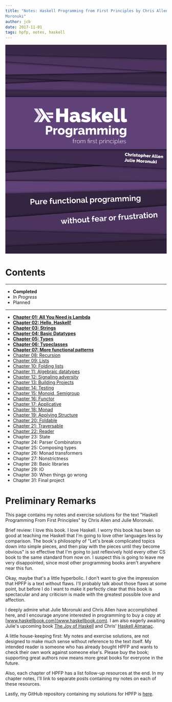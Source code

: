 ```yaml
---
title: "Notes: Haskell Programming from First Principles by Chris Allen & Julie
Moronuki"
author: jcb
date: 2017-11-01
tags: hpfp, notes, haskell
---
```


![](/images/hpfp-cover.png)

# Contents

----

-  **Completed**
-  *In Progress*
-  Planned

----

- **[Chapter 01: All You Need is Lambda](/notes/hpfp/01.html)**
- **[Chapter 02: Hello, Haskell!](/notes/hpfp/02.html)**
- **[Chapter 03: Strings](/notes/hpfp/03.html)**
- **[Chapter 04: Basic Datatypes](/notes/hpfp/04.html)**
- **[Chapter 05: Types](/notes/hpfp/05.html)**
- **[Chapter 06: Typeclasses](/notes/hpfp/06.html)**
- **[Chapter 07: More functional patterns](/notes/hpfp/07.html)**
- [Chapter 08: Recursion](/notes/hpfp/01.html)
- [Chapter 09: Lists](/notes/hpfp/09.html)
- [Chapter 10: Folding lists](/notes/hpfp/10.html)
- [Chapter 11: Algebraic datatypes](/notes/hpfp/11.html)
- [Chapter 12: Signaling adversity](/notes/hpfp/12.html)
- [Chapter 13: Building Projects](/notes/hpfp/13.html)
- [Chapter 14: Testing](/notes/hpfp/14.html)
- [Chapter 15: Monoid, Semigroup](/notes/hpfp/15.html)
- [Chapter 16: Functor](/notes/hpfp/16.html)
- [Chapter 17: Applicative](/notes/hpfp/17.html)
- [Chapter 18: Monad](/notes/hpfp/18.html)
- [Chapter 19: Applying Structure](/notes/hpfp/19.html)
- [Chapter 20: Foldable](/notes/hpfp/20.html)
- [Chapter 21: Traversable](/notes/hpfp/21.html)
- [Chapter 22: Reader](/notes/hpfp/22.html)
- Chapter 23: State
- Chapter 24: Parser Combinators
- Chapter 25: Composing types
- Chapter 26: Monad transformers
- Chapter 27: Nonstrictness
- Chapter 28: Basic libraries
- Chapter 29: IO
- Chapter 30: When things go wrong
- Chapter 31: Final project

# Preliminary Remarks

This page contains my notes and exercise solutions for the text
"Haskell Programming From First Principles" by Chris Allen and Julie Moronuki.

Brief review: I love this book. I love Haskell. I worry this book has been so
good at teaching me Haskell that I'm going to love other languages less by
comparison. The book's philosophy of "Let's break complicated topics down into
simple pieces, and then play with the pieces until they become obvious" is so
effective that I'm going to just reflexively hold every other CS book to the
same standard from now on. I suspect this is going to leave me very disappointed,
since most other programming books aren't anywhere near this fun.

Okay, maybe that's a little hyperbolic. I don't want to give the impression
that HPFP is a text without flaws. I'll probably talk about those flaws at some
point, but before I do I want to make it perfectly clear that this book is
spectacular and any criticism is made with the greatest possible love
and affection.

I deeply admire what Julie Moronuki and Chris Allen have accomplished here, and
I encourage anyone interested in programming to buy a copy at
[www.haskellbook.com](www.haskellbook.com). I am also eagerly awaiting
Julie's upcoming book [The Joy of Haskell](https://joyofhaskell.com/) and
Chris' [Haskell Almanac](https://lorepub.com/product/cookbook).

A little house-keeping first: My notes and exercise solutions, are not designed
to make much sense without reference to the text itself. My intended reader is
someone who has already bought HPFP and wants to check their own work
against someone else's. Please buy the book; supporting great authors now means
more great books for everyone in the future.

Also, each chapter of HPFP has a list follow-up resources at the end. In my
chapter notes, I'll link to separate posts containing my notes on each of these
resources.

Lastly, my GitHub repository containing my solutions for HPFP is
[here](https://github.com/johnchandlerburnham/haskellbook).

